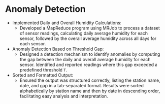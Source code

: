 # Anomaly Detection

- Implemented Daily and Overall Humidity Calculations:
  - Developed a MapReduce program using MRJob to process a dataset of sensor readings, calculating daily average humidity for each sensor, followed by the overall average humidity across all days for each sensor.
- Anomaly Detection Based on Threshold Gap:
  - Designed a detection mechanism to identify anomalies by computing the gap between the daily and overall average humidity for each sensor. Identified and reported readings where this gap exceeded a predefined threshold `T`.
- Sorted and Formatted Output:
  - Ensured the output was structured correctly, listing the station name, date, and gap in a tab-separated format. Results were sorted alphabetically by station name and then by date in descending order, facilitating easy analysis and interpretation.

